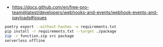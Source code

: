 - https://docs.github.com/en/free-pro-team@latest/developers/webhooks-and-events/webhook-events-and-payloads#issues

```bash
poetry export --without-hashes -o requirements.txt
pip install -r requirements.txt --target ./package
zip -r function.zip src package
serverless offline
```
